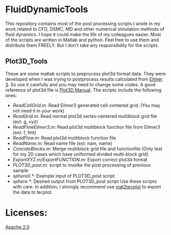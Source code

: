# FluidDynamicTools
This repository contains most of the post processing scripts I wrote in my work related to CFD, DSMC, MD and other numerical simulation methods of fluid dynamics. I hope it could make the life of my colleagues easier. Most of the scripts are written in Matlab and python. Feel free to use them and distribute them FREELY. But I don't take any responsibility for the scripts. 

## Plot3D_Tools
These are some matlab scripts to preprocess plot3d format data. They were developed when I was trying to postprocess results calculated from [Eilmer 3](http://cfcfd.mechmining.uq.edu.au/eilmer3.html). So use it carefully and you may need to change some codes. A good reference of plot3d file is [Plot3D Manual](https://ntrs.nasa.gov/archive/nasa/casi.ntrs.nasa.gov/19900013774.pdf). The scripts include the following ones:
 - *ReadCellGrid.m:* Read Eilmer3 generated cell-centered grid. (You may not need it in your work)
 - *ReadGrid.m:* Read normal plot3d vertex-centered multiblock grid file (ext: g, xyz)
 - *ReadFlowEilmer3.m:* Read plot3d multiblock function file from Eilmer3 (ext: f, fmt)
 - *ReadFlow.m:* Read plot3d multiblock function file
 - *ReadName.m:* Read name file (ext: nam, name)
 - *ConcateBlocks.m:* Merge multiblock grid file and functionfile (Only test for my 2D cases which have uniformed divided multi-block grid)
 - *ExportXYZ.m/ExportFUNCTION.m:* Export correct plot3d format
 - *PLOT3D_post.m:* script to involke the post processing of previous sample
 - _sphere0.*_: Example input of PLOT3D_post script
 - _sphere.*_: Desired output from PLOT3D_post script
Use these scripts with care. In addition, I strongly recommend use [mat2tecplot](https://www.cfd-online.com/Forums/tecplot/103860-mat2tecplot.html) to export the data to tecplot.

# Licenses:
[Apache 2.0](https://www.apache.org/licenses/LICENSE-2.0)
